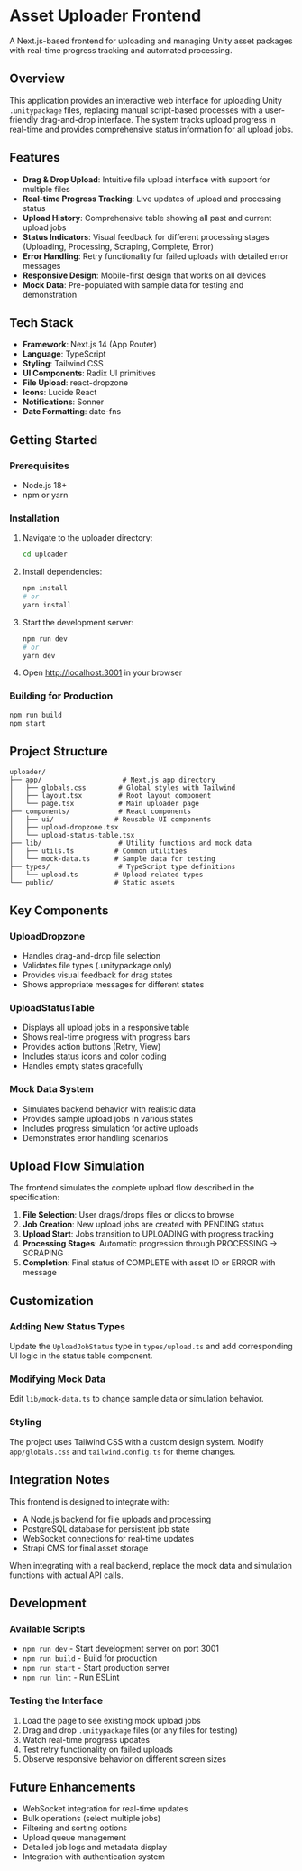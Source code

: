 # Asset Uploader Frontend

A Next.js-based frontend for uploading and managing Unity asset packages with real-time progress tracking and automated processing.

## Overview

This application provides an interactive web interface for uploading Unity `.unitypackage` files, replacing manual script-based processes with a user-friendly drag-and-drop interface. The system tracks upload progress in real-time and provides comprehensive status information for all upload jobs.

## Features

- **Drag & Drop Upload**: Intuitive file upload interface with support for multiple files
- **Real-time Progress Tracking**: Live updates of upload and processing status
- **Upload History**: Comprehensive table showing all past and current upload jobs
- **Status Indicators**: Visual feedback for different processing stages (Uploading, Processing, Scraping, Complete, Error)
- **Error Handling**: Retry functionality for failed uploads with detailed error messages
- **Responsive Design**: Mobile-first design that works on all devices
- **Mock Data**: Pre-populated with sample data for testing and demonstration

## Tech Stack

- **Framework**: Next.js 14 (App Router)
- **Language**: TypeScript
- **Styling**: Tailwind CSS
- **UI Components**: Radix UI primitives
- **File Upload**: react-dropzone
- **Icons**: Lucide React
- **Notifications**: Sonner
- **Date Formatting**: date-fns

## Getting Started

### Prerequisites

- Node.js 18+ 
- npm or yarn

### Installation

1. Navigate to the uploader directory:
   ```bash
   cd uploader
   ```

2. Install dependencies:
   ```bash
   npm install
   # or
   yarn install
   ```

3. Start the development server:
   ```bash
   npm run dev
   # or
   yarn dev
   ```

4. Open [http://localhost:3001](http://localhost:3001) in your browser

### Building for Production

```bash
npm run build
npm start
```

## Project Structure

```
uploader/
├── app/                    # Next.js app directory
│   ├── globals.css        # Global styles with Tailwind
│   ├── layout.tsx         # Root layout component
│   └── page.tsx           # Main uploader page
├── components/            # React components
│   ├── ui/               # Reusable UI components
│   ├── upload-dropzone.tsx
│   └── upload-status-table.tsx
├── lib/                   # Utility functions and mock data
│   ├── utils.ts          # Common utilities
│   └── mock-data.ts      # Sample data for testing
├── types/                 # TypeScript type definitions
│   └── upload.ts         # Upload-related types
└── public/               # Static assets
```

## Key Components

### UploadDropzone
- Handles drag-and-drop file selection
- Validates file types (.unitypackage only)
- Provides visual feedback for drag states
- Shows appropriate messages for different states

### UploadStatusTable
- Displays all upload jobs in a responsive table
- Shows real-time progress with progress bars
- Provides action buttons (Retry, View)
- Includes status icons and color coding
- Handles empty states gracefully

### Mock Data System
- Simulates backend behavior with realistic data
- Provides sample upload jobs in various states
- Includes progress simulation for active uploads
- Demonstrates error handling scenarios

## Upload Flow Simulation

The frontend simulates the complete upload flow described in the specification:

1. **File Selection**: User drags/drops files or clicks to browse
2. **Job Creation**: New upload jobs are created with PENDING status
3. **Upload Start**: Jobs transition to UPLOADING with progress tracking
4. **Processing Stages**: Automatic progression through PROCESSING → SCRAPING
5. **Completion**: Final status of COMPLETE with asset ID or ERROR with message

## Customization

### Adding New Status Types
Update the `UploadJobStatus` type in `types/upload.ts` and add corresponding UI logic in the status table component.

### Modifying Mock Data
Edit `lib/mock-data.ts` to change sample data or simulation behavior.

### Styling
The project uses Tailwind CSS with a custom design system. Modify `app/globals.css` and `tailwind.config.ts` for theme changes.

## Integration Notes

This frontend is designed to integrate with:
- A Node.js backend for file uploads and processing
- PostgreSQL database for persistent job state
- WebSocket connections for real-time updates
- Strapi CMS for final asset storage

When integrating with a real backend, replace the mock data and simulation functions with actual API calls.

## Development

### Available Scripts

- `npm run dev` - Start development server on port 3001
- `npm run build` - Build for production
- `npm run start` - Start production server
- `npm run lint` - Run ESLint

### Testing the Interface

1. Load the page to see existing mock upload jobs
2. Drag and drop `.unitypackage` files (or any files for testing)
3. Watch real-time progress updates
4. Test retry functionality on failed uploads
5. Observe responsive behavior on different screen sizes

## Future Enhancements

- WebSocket integration for real-time updates
- Bulk operations (select multiple jobs)
- Filtering and sorting options
- Upload queue management
- Detailed job logs and metadata display
- Integration with authentication system 